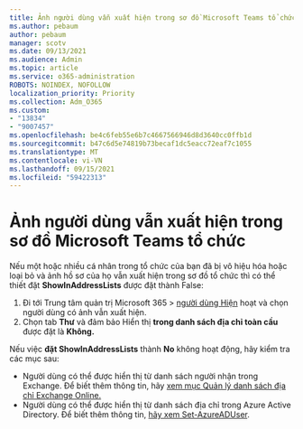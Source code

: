 ```yaml
---
title: Ảnh người dùng vẫn xuất hiện trong sơ đồ Microsoft Teams tổ chức
ms.author: pebaum
author: pebaum
manager: scotv
ms.date: 09/13/2021
ms.audience: Admin
ms.topic: article
ms.service: o365-administration
ROBOTS: NOINDEX, NOFOLLOW
localization_priority: Priority
ms.collection: Adm_O365
ms.custom:
- "13834"
- "9007457"
ms.openlocfilehash: be4c6feb55e6b7c4667566946d8d3640cc0ffb1d
ms.sourcegitcommit: b47c6d5e74819b73becaf1dc5eacc72eaf7c1055
ms.translationtype: MT
ms.contentlocale: vi-VN
ms.lasthandoff: 09/15/2021
ms.locfileid: "59422313"
---
```

# <a name="user-picture-still-appears-in-the-microsoft-teams-organization-chart"></a>Ảnh người dùng vẫn xuất hiện trong sơ đồ Microsoft Teams tổ chức

Nếu một hoặc nhiều cá nhân trong tổ chức của bạn đã bị vô hiệu hóa hoặc loại bỏ và ảnh hồ sơ của họ vẫn xuất hiện trong sơ đồ tổ chức thì có thể thiết đặt **ShowInAddressLists** được đặt thành False: 

1. Đi tới Trung tâm quản trị Microsoft 365 > [người dùng Hiện](https://admin.microsoft.com/Adminportal/Home?source=applauncher#/users) hoạt và chọn người dùng có ảnh vẫn xuất hiện. 
1. Chọn tab **Thư** và đảm bảo Hiển thị **trong danh sách địa chỉ toàn cầu** được đặt là **Không.**

Nếu việc **đặt ShowInAddressLists** thành **No** không hoạt động, hãy kiểm tra các mục sau: 

- Người dùng có thể được hiển thị từ danh sách người nhận trong Exchange. Để biết thêm thông tin, hãy [xem mục Quản lý danh sách địa chỉ Exchange Online.](https://docs.microsoft.com/exchange/address-books/address-lists/manage-address-lists#use-the-eac-to-hide-recipients-from-address-lists) 
- Người dùng có thể được hiển thị từ danh sách địa chỉ trong Azure Active Directory. Để biết thêm thông tin, [hãy xem Set-AzureADUser](https://docs.microsoft.com/powershell/module/azuread/set-azureaduser?view=azureadps-2.0). 